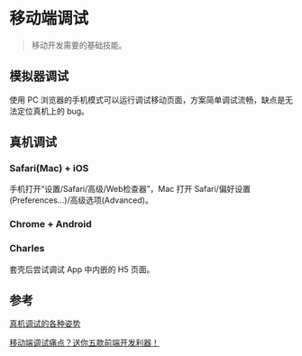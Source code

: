 # 移动端调试

> 移动开发需要的基础技能。

## 模拟器调试

使用 PC 浏览器的手机模式可以运行调试移动页面，方案简单调试流畅，缺点是无法定位真机上的 bug。

## 真机调试

### Safari(Mac) + iOS

手机打开“设置/Safari/高级/Web检查器”，Mac 打开 Safari/偏好设置(Preferences...)/高级选项(Advanced)。

### Chrome + Android

### Charles

套壳后尝试调试 App 中内嵌的 H5 页面。

## 参考

[真机调试的各种姿势](https://juejin.im/entry/58e62a5e44d904006d33c73d)

[移动端调试痛点？送你五款前端开发利器！](https://feedly.com/i/entry/6aE8zP/78ajEFAGWFq9KV9CiFzoMZ/eVNPrGuKQm5Sg=_1654b818b70:7928e74:4db7ac35)

